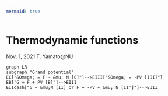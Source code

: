 ```yaml
---
mermaid: true
---
```

# Thermodynamic functions

Nov. 1, 2021
T. Yamato@NU

```mermaid
graph LR
subgraph "Grand potential"
EC["&Omega; = F - &mu; N [C]"]-->EIII["&Omega; = -PV [III]"]
EB["G = F + PV [B]"]-->EIII
EIIdash["G = &mu;N [II] or F = -PV + &mu; N [II']"]-->EIII
```

